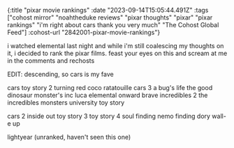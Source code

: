 {:title "pixar movie rankings"
 :date "2023-09-14T15:05:44.491Z"
 :tags ["cohost mirror" "noahtheduke reviews" "pixar thoughts" "pixar" "pixar rankings" "i'm right about cars thank you very much" "The Cohost Global Feed"]
 :cohost-url "2842001-pixar-movie-rankings"}

i watched elemental last night and while i'm still coalescing my thoughts on it, i decided to rank the pixar films. feast your eyes on this and scream at me in the comments and rechosts

EDIT: descending, so cars is my fave

cars
toy story 2
turning red
coco
ratatouille
cars 3
a bug's life
the good dinosaur
monster's inc
luca
elemental
onward
brave
incredibles 2
the incredibles
monsters university
toy story

cars 2
inside out
toy story 3
toy story 4
soul
finding nemo
finding dory
wall-e
up

lightyear (unranked, haven't seen this one)
